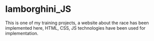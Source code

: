 # lamborghini_JS
This is one of my training projects, a website about the race has been implemented here, HTML, CSS, JS technologies have been used for implementation.
